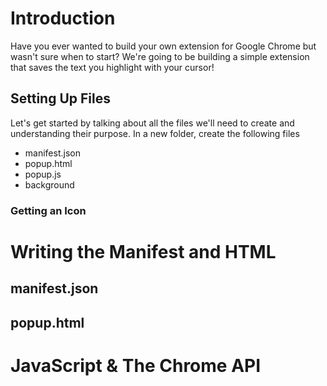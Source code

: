# Introduction
Have you ever wanted to build your own extension for Google Chrome but wasn't sure when to start? We're going to be building a simple extension that saves the text you highlight with your cursor!
## Setting Up Files
Let's get started by talking about all the files we'll need to create and understanding their purpose. In a new folder, create the following files
* manifest.json
* popup.html
* popup.js
* background
### Getting an Icon
# Writing the Manifest and HTML
## manifest.json
## popup.html
# JavaScript & The Chrome API

<!--stackedit_data:
eyJoaXN0b3J5IjpbLTg2NjI4Njc3LDE5ODY5MzcwNzhdfQ==
-->